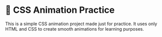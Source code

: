# 🌟 CSS Animation Practice

This is a simple CSS animation project made just for practice. It uses only HTML and CSS to create smooth animations for learning purposes.


